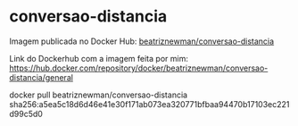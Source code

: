 # conversao-distancia
Imagem publicada no Docker Hub: [beatriznewman/conversao-distancia](https://hub.docker.com/repository/docker/beatriznewman/conversao-distancia)

Link do Dockerhub com a imagem feita por mim: https://hub.docker.com/repository/docker/beatriznewman/conversao-distancia/general



docker pull beatriznewman/conversao-distancia
sha256:a5ea5c18d6d46e41e30f171ab073ea320771bfbaa94470b17103ec221d99c5d0
